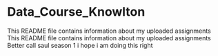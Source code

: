 # Data_Course_Knowlton
This README file contains information about my uploaded assignments
This README file contains information about my uploaded assignments
Better call saul season 1
i hope i am doing this right
